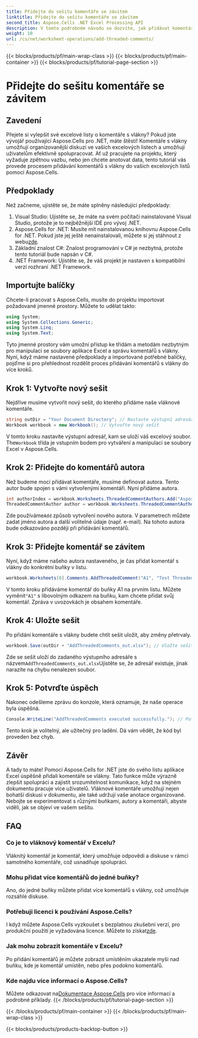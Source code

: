 ```yaml
---
title: Přidejte do sešitu komentáře se závitem
linktitle: Přidejte do sešitu komentáře se závitem
second_title: Aspose.Cells .NET Excel Processing API
description: V tomto podrobném návodu se dozvíte, jak přidávat komentáře s vlákny do listů aplikace Excel pomocí Aspose.Cells for .NET. Vylepšete spolupráci bez námahy.
weight: 10
url: /cs/net/worksheet-operations/add-threaded-comments/
---
```


{{< blocks/products/pf/main-wrap-class >}}
{{< blocks/products/pf/main-container >}}
{{< blocks/products/pf/tutorial-page-section >}}

# Přidejte do sešitu komentáře se závitem

## Zavedení
Přejete si vylepšit své excelové listy o komentáře s vlákny? Pokud jste vývojář používající Aspose.Cells pro .NET, máte štěstí! Komentáře s vlákny umožňují organizovanější diskuzi ve vašich excelových listech a umožňují uživatelům efektivně spolupracovat. Ať už pracujete na projektu, který vyžaduje zpětnou vazbu, nebo jen chcete anotovat data, tento tutoriál vás provede procesem přidávání komentářů s vlákny do vašich excelových listů pomocí Aspose.Cells. 
## Předpoklady
Než začneme, ujistěte se, že máte splněny následující předpoklady:
1. Visual Studio: Ujistěte se, že máte na svém počítači nainstalované Visual Studio, protože je to nejběžnější IDE pro vývoj .NET.
2.  Aspose.Cells for .NET: Musíte mít nainstalovanou knihovnu Aspose.Cells for .NET. Pokud jste jej ještě nenainstalovali, můžete si jej stáhnout z webu[zde](https://releases.aspose.com/cells/net/).
3. Základní znalost C#: Znalost programování v C# je nezbytná, protože tento tutoriál bude napsán v C#.
4. .NET Framework: Ujistěte se, že váš projekt je nastaven s kompatibilní verzí rozhraní .NET Framework.
## Importujte balíčky
Chcete-li pracovat s Aspose.Cells, musíte do projektu importovat požadované jmenné prostory. Můžete to udělat takto:
```csharp
using System;
using System.Collections.Generic;
using System.Linq;
using System.Text;
```
Tyto jmenné prostory vám umožní přístup ke třídám a metodám nezbytným pro manipulaci se soubory aplikace Excel a správu komentářů s vlákny.
Nyní, když máme nastavené předpoklady a importované potřebné balíčky, pojďme si pro přehlednost rozdělit proces přidávání komentářů s vlákny do více kroků.
## Krok 1: Vytvořte nový sešit
Nejdříve musíme vytvořit nový sešit, do kterého přidáme naše vláknové komentáře.
```csharp
string outDir = "Your Document Directory"; // Nastavte výstupní adresář
Workbook workbook = new Workbook(); // Vytvořte nový sešit
```
 V tomto kroku nastavíte výstupní adresář, kam se uloží váš excelový soubor. The`Workbook` třída je vstupním bodem pro vytváření a manipulaci se soubory Excel v Aspose.Cells.
## Krok 2: Přidejte do komentářů autora
Než budeme moci přidávat komentáře, musíme definovat autora. Tento autor bude spojen s vámi vytvořenými komentáři. Nyní přidáme autora.
```csharp
int authorIndex = workbook.Worksheets.ThreadedCommentAuthors.Add("Aspose Test", "", ""); // Přidat autora
ThreadedCommentAuthor author = workbook.Worksheets.ThreadedCommentAuthors[authorIndex]; // Získejte autora
```
 Zde používáme`Add` způsob vytvoření nového autora. V parametrech můžete zadat jméno autora a další volitelné údaje (např. e-mail). Na tohoto autora bude odkazováno později při přidávání komentářů.
## Krok 3: Přidejte komentář se závitem
Nyní, když máme našeho autora nastaveného, je čas přidat komentář s vlákny do konkrétní buňky v listu. 
```csharp
workbook.Worksheets[0].Comments.AddThreadedComment("A1", "Test Threaded Comment", author); // Přidat vláknový komentář
```
 V tomto kroku přidáváme komentář do buňky A1 na prvním listu. Můžete vyměnit`"A1"` s libovolným odkazem na buňku, kam chcete přidat svůj komentář. Zpráva v uvozovkách je obsahem komentáře.
## Krok 4: Uložte sešit
Po přidání komentáře s vlákny budete chtít sešit uložit, aby změny přetrvaly.
```csharp
workbook.Save(outDir + "AddThreadedComments_out.xlsx"); // Uložte sešit
```
 Zde se sešit uloží do zadaného výstupního adresáře s názvem`AddThreadedComments_out.xlsx`Ujistěte se, že adresář existuje, jinak narazíte na chybu nenalezen soubor.
## Krok 5: Potvrďte úspěch
Nakonec odešleme zprávu do konzole, která oznamuje, že naše operace byla úspěšná.
```csharp
Console.WriteLine("AddThreadedComments executed successfully."); // Potvrzující zpráva
```
Tento krok je volitelný, ale užitečný pro ladění. Dá vám vědět, že kód byl proveden bez chyb.
## Závěr
A tady to máte! Pomocí Aspose.Cells for .NET jste do svého listu aplikace Excel úspěšně přidali komentáře se vlákny. Tato funkce může výrazně zlepšit spolupráci a zajistit srozumitelnost komunikace, když na stejném dokumentu pracuje více uživatelů.
Vláknové komentáře umožňují nejen bohatší diskusi v dokumentu, ale také udržují vaše anotace organizované. Nebojte se experimentovat s různými buňkami, autory a komentáři, abyste viděli, jak se objeví ve vašem sešitu.
## FAQ
### Co je to vláknový komentář v Excelu?  
Vláknitý komentář je komentář, který umožňuje odpovědi a diskuse v rámci samotného komentáře, což usnadňuje spolupráci.
### Mohu přidat více komentářů do jedné buňky?  
Ano, do jedné buňky můžete přidat více komentářů s vlákny, což umožňuje rozsáhlé diskuse.
### Potřebuji licenci k používání Aspose.Cells?  
 I když můžete Aspose.Cells vyzkoušet s bezplatnou zkušební verzí, pro produkční použití je vyžadována licence. Můžete to získat[zde](https://purchase.aspose.com/buy).
### Jak mohu zobrazit komentáře v Excelu?  
Po přidání komentářů je můžete zobrazit umístěním ukazatele myši nad buňku, kde je komentář umístěn, nebo přes podokno komentářů.
### Kde najdu více informací o Aspose.Cells?  
 Můžete odkazovat na[Dokumentace Aspose.Cells](https://reference.aspose.com/cells/net/) pro více informací a podrobné příklady.
{{< /blocks/products/pf/tutorial-page-section >}}

{{< /blocks/products/pf/main-container >}}
{{< /blocks/products/pf/main-wrap-class >}}

{{< blocks/products/products-backtop-button >}}
